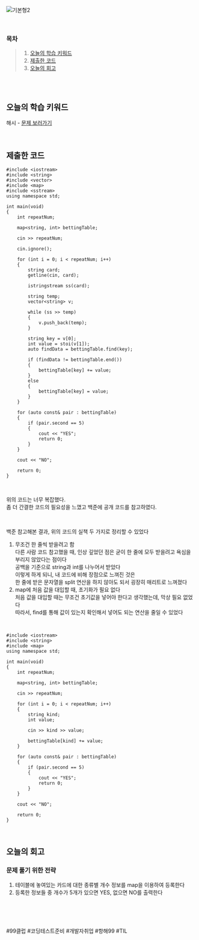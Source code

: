 ![기본형2](https://github.com/user-attachments/assets/b6d56057-0d29-4649-b245-42d25761f51f)

<br>

### 목차
> 1. [오늘의 학습 키워드](#오늘의-학습-키워드)
> 2. [제출한 코드](#제출한-코드)
> 3. [오늘의 회고](#오늘의-회고)

<br><br>

## 오늘의 학습 키워드
해시 - [문제 보러가기](https://www.acmicpc.net/problem/27160)
  
<br>

## 제출한 코드
```
#include <iostream>
#include <string>
#include <vector>
#include <map>
#include <sstream>
using namespace std;

int main(void)
{
	int repeatNum;

	map<string, int> bettingTable;

	cin >> repeatNum;

	cin.ignore();

	for (int i = 0; i < repeatNum; i++)
	{
		string card;
		getline(cin, card);

		istringstream ss(card);

		string temp;
		vector<string> v;

		while (ss >> temp)
		{
			v.push_back(temp);
		}

		string key = v[0];
		int value = stoi(v[1]);
		auto findData = bettingTable.find(key);

		if (findData != bettingTable.end())
		{
			bettingTable[key] += value;
		}
		else
		{
			bettingTable[key] = value;
		}
	}

	for (auto const& pair : bettingTable)
	{
		if (pair.second == 5)
		{
			cout << "YES";
			return 0;
		}
	}

	cout << "NO";

	return 0;
}
```

<br>

위의 코드는 너무 복잡했다. <br>
좀 더 간결한 코드의 필요성을 느꼈고 백준에 공개 코드를 참고하였다. <br>

<br>

백준 참고해본 결과, 위의 코드의 실책 두 가지로 정리할 수 있었다 <br>
1. 무조건 한 줄씩 받을려고 함 <br>
  다른 사람 코드 참고했을 때, 인상 깊었던 점은 굳이 한 줄에 모두 받을려고 욕심을 부리지 않았다는 점이다 <br>
  공백을 기준으로 string과 int를 나누어서 받았다 <br>
  이렇게 하게 되니, 내 코드에 비해 장점으로 느껴진 것은 <br>
  한 줄에 받은 문자열을 split 연산을 하지 않아도 되서 굉장히 매리트로 느껴졌다 <br>
3. map에 처음 값을 대입할 때, 초기화가 필요 없다 <br>
   처음 값을 대입할 때는 무조건 초기값을 넣어야 한다고 생각했는데, 막상 필요 없었다 <br>
   따라서, find를 통해 값이 있는지 확인해서 넣어도 되는 연산을 줄일 수 있었다

<br>

```
#include <iostream>
#include <string>
#include <map>
using namespace std;

int main(void)
{
	int repeatNum;

	map<string, int> bettingTable;

	cin >> repeatNum;

	for (int i = 0; i < repeatNum; i++)
	{
		string kind;
		int value;

		cin >> kind >> value;

		bettingTable[kind] += value;
	}

	for (auto const& pair : bettingTable)
	{
		if (pair.second == 5)
		{
			cout << "YES";
			return 0;
		}
	}

	cout << "NO";

	return 0;
}
```

<br>

## 오늘의 회고
### 문제 풀기 위한 전략
1. 테이블에 놓여있는 카드에 대한 종류별 개수 정보를 map을 이용하여 등록한다  <br>
2. 등록한 정보들 중 개수가 5개가 있으면 YES, 없으면 NO를 출력한다 <br>
<br>    
<br>
<br>
<br>
#99클럽 #코딩테스트준비 #개발자취업 #항해99 #TIL
